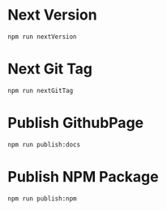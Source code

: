 # Next Version
`npm run nextVersion`

# Next Git Tag
`npm run nextGitTag`

# Publish GithubPage
`npm run publish:docs`

# Publish NPM Package
`npm run publish:npm`
